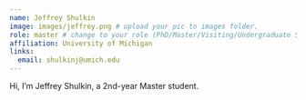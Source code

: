 ```yaml
---
name: Jeffrey Shulkin
image: images/jeffrey.png # upload your pic to images folder.
role: master # change to your role (PhD/Master/Visiting/Undergraduate Student) 
affiliation: University of Michigan
links:
  email: shulkinj@umich.edu
---
```


Hi, I’m Jeffrey Shulkin, a 2nd-year Master student.
